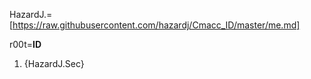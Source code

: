 HazardJ.=[https://raw.githubusercontent.com/hazardj/Cmacc_ID/master/me.md]

r00t=<b>ID</b><ol><li>{HazardJ.Sec}</ol>